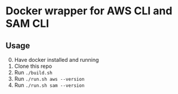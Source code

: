 # Docker wrapper for AWS CLI and SAM CLI

## Usage
0. Have docker installed and running
1. Clone this repo
2. Run `./build.sh`
3. Run `./run.sh aws --version`
3. Run `./run.sh sam --version`

